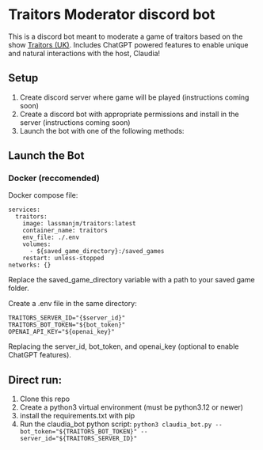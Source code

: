 # Traitors Moderator discord bot

This is a discord bot meant to moderate a game of traitors based on the show [Traitors (UK)](https://en.wikipedia.org/wiki/The_Traitors_(British_TV_series)). 
Includes ChatGPT powered features to enable unique and natural interactions with the host, Claudia!

## Setup
1) Create discord server where game will be played (instructions coming soon)
1) Create a discord bot with appropriate permissions and install in the server (instructions coming soon)
1) Launch the bot with one of the following methods:

## Launch the Bot
### Docker (reccomended)
Docker compose file:
```
services:
  traitors:
    image: lassmanjm/traitors:latest
    container_name: traitors
    env_file: ./.env
    volumes:
      - ${saved_game_directory}:/saved_games
    restart: unless-stopped
networks: {}
```
Replace the saved_game_directory variable with a path to your saved game folder.

Create a .env file in the same directory:
```
TRAITORS_SERVER_ID="{$server_id}"
TRAITORS_BOT_TOKEN="${bot_token}"
OPENAI_API_KEY="${openai_key}"
```
Replacing the server_id, bot_token, and openai_key (optional to enable ChatGPT features).

## Direct run:
1) Clone this repo
1) Create a python3 virtual environment (must be python3.12 or newer)
1) install the requirements.txt with pip
1) Run the claudia_bot python script: `python3 claudia_bot.py --bot_token="${TRAITORS_BOT_TOKEN}" --server_id="${TRAITORS_SERVER_ID}"`
